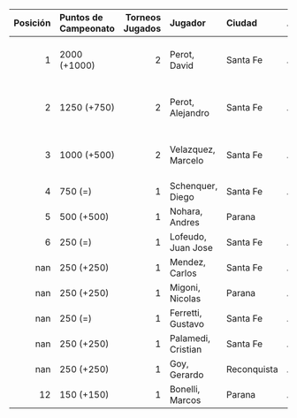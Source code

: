 |   Posición | Puntos de Campeonato   |   Torneos Jugados | Jugador            | Ciudad      | Afiliación   | Puntos sumados          |
|-----------:|:-----------------------|------------------:|:-------------------|:------------|:-------------|:------------------------|
|          1 | 2000 (+1000)           |                 2 | Perot, David       | Santa Fe    | Atemeli      | 1000 (T01) + 1000 (T02) |
|          2 | 1250 (+750)            |                 2 | Perot, Alejandro   | Santa Fe    | Atemeli      | 750 (T02) + 500 (T01)   |
|          3 | 1000 (+500)            |                 2 | Velazquez, Marcelo | Santa Fe    | AteMeLi      | 500 (T01) + 500 (T02)   |
|          4 | 750 (=)                |                 1 | Schenquer, Diego   | Santa Fe    | Atemeli      | 750 (T01)               |
|          5 | 500 (+500)             |                 1 | Nohara, Andres     | Parana      |              | 500 (T02)               |
|          6 | 250 (=)                |                 1 | Lofeudo, Juan Jose | Santa Fe    | Atemeli      | 250 (T01)               |
|        nan | 250 (+250)             |                 1 | Mendez, Carlos     | Santa Fe    | Atemeli      | 250 (T02)               |
|        nan | 250 (+250)             |                 1 | Migoni, Nicolas    | Parana      | Aspatem      | 250 (T02)               |
|        nan | 250 (=)                |                 1 | Ferretti, Gustavo  | Santa Fe    | Atemeli      | 250 (T01)               |
|        nan | 250 (+250)             |                 1 | Palamedi, Cristian | Santa Fe    | Atemeli      | 250 (T02)               |
|        nan | 250 (+250)             |                 1 | Goy, Gerardo       | Reconquista | ATMAR        | 250 (T02)               |
|         12 | 150 (+150)             |                 1 | Bonelli, Marcos    | Parana      | Aspatem      | 150 (T02)               |
